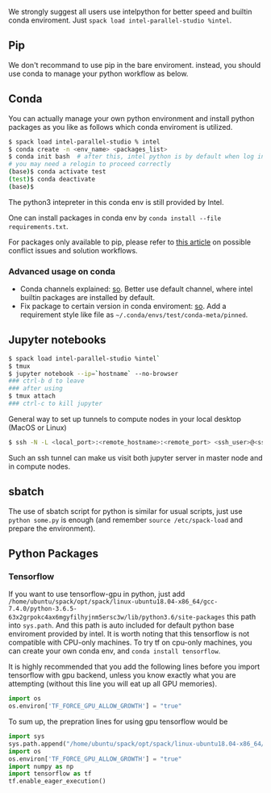 We strongly suggest all users use intelpython for better speed and builtin conda enviroment. Just `spack load intel-parallel-studio %intel`.

## Pip

We don't recommand to use pip in the bare enviroment. instead, you should use conda to manage your python workflow as below.

## Conda

You can actually manage your own python environment and install python packages as you like as follows which conda enviroment is utilized.

```bash
$ spack load intel-parallel-studio % intel
$ conda create -n <env_name> <packages_list>
$ conda init bash  # after this, intel python is by default when log in
# you may need a relogin to proceed correctly
(base)$ conda activate test 
(test)$ conda deactivate
(base)$
```

The python3 intepreter in this conda env is still provided by Intel.

One can install packages in conda env by `conda install --file requirements.txt`.

For packages only available to pip, please refer to [this article](https://www.anaconda.com/using-pip-in-a-conda-environment/) on possible conflict issues and solution workflows.

### Advanced usage on conda

* Conda channels explained: [so](https://stackoverflow.com/questions/42309333/explanation-of-different-conda-channels). Better use default channel, where intel builtin packages are installed by default.
* Fix package to certain version in conda enviroment: [so](https://stackoverflow.com/questions/48726621/is-it-possible-to-lock-versions-of-packages-in-anaconda). Add a requirement style like file as `~/.conda/envs/test/conda-meta/pinned`.

## Jupyter notebooks

```bash
$ spack load intel-parallel-studio %intel`
$ tmux
$ jupyter notebook --ip=`hostname` --no-browser
### ctrl-b d to leave
### after using
$ tmux attach
### ctrl-c to kill jupyter
```
General way to set up tunnels to compute nodes in your local desktop (MacOS or Linux)

```bash
$ ssh -N -L <local_port>:<remote_hostname>:<remote_port> <ssh_user>@<ssh_server_ip>
```

Such an ssh tunnel can make us visit both jupyter server in master node and in compute nodes.

## sbatch

The use of sbatch script for python is similar for usual scripts, just use `python some.py` is enough (and remember `source /etc/spack-load` and prepare the environment).

## Python Packages

### Tensorflow

If you want to use tensorflow-gpu in python, just add `/home/ubuntu/spack/opt/spack/linux-ubuntu18.04-x86_64/gcc-7.4.0/python-3.6.5-63x2grpokc4ax6mgyfilhyjnm5ersc3w/lib/python3.6/site-packages` this path into `sys.path`. And this path is auto included for default python base enviroment provided by intel. It is worth noting that this tensorflow is not compatible with CPU-only machines. To try tf on cpu-only machines, you can create your own conda env, and `conda install tensorflow`.

It is highly recommended that you add the following lines before you import tensorflow with gpu backend, unless you know exactly what you are attempting (without this line you will eat up all GPU memories).

```python
import os
os.environ['TF_FORCE_GPU_ALLOW_GROWTH'] = "true"
```

To sum up, the prepration lines for using gpu tensorflow would be

```python
import sys
sys.path.append("/home/ubuntu/spack/opt/spack/linux-ubuntu18.04-x86_64/gcc-7.4.0/python-3.6.5-63x2grpokc4ax6mgyfilhyjnm5ersc3w/lib/python3.6/site-packages")
import os
os.environ['TF_FORCE_GPU_ALLOW_GROWTH'] = "true"
import numpy as np
import tensorflow as tf
tf.enable_eager_execution()
```


